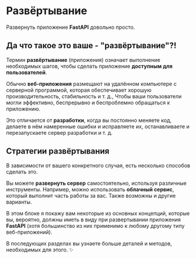 # Развёртывание

Развернуть приложение **FastAPI** довольно просто.

## Да что такое это ваше - "развёртывание"?!

Термин **развёртывание** (приложения) означает выполнение необходимых шагов, чтобы сделать приложение **доступным для пользователей**.

Обычно **веб-приложения** размещают на удалённом компьютере с серверной программой, которая обеспечивает хорошую производительность, стабильность и т. д., Чтобы ваши пользователи могли эффективно, беспрерывно и беспроблемно обращаться к приложению.

Это отличается от **разработки**, когда вы постоянно меняете код, делаете в нём намеренные ошибки и исправляете их, останавливаете и перезапускаете сервер разработки и т. д.

## Стратегии развёртывания

В зависимости от вашего конкретного случая, есть несколько способов сделать это.

Вы можете **развернуть сервер** самостоятельно, используя различные инструменты. Например, можно использовать **облачный сервис**, который выполнит часть работы за вас. Также возможны и другие варианты.

В этом блоке я покажу вам некоторые из основных концепций, которые вы, вероятно, должны иметь в виду при развертывании приложения **FastAPI** (хотя большинство из них применимо к любому другому типу веб-приложений).

В последующих разделах вы узнаете больше деталей и методов, необходимых для этого. ✨